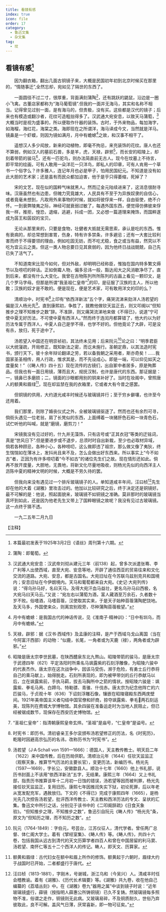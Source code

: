 ```yaml
---
title: 看镜有感
index: true
icon: file
order: 17
category:
  - 鲁迅文集
  - 杂文集
tag:  
  - 坟
---
```


## 看镜有感[^1]

　　因为翻衣箱，翻出几面古铜镜子来，大概是民国初年初到北京时候买在那里的，“情随事迁”,全然忘却，宛如见了隔世的东西了。

　　一面圆径不过二寸，很厚重，背面满刻蒲陶[^2]，还有跳跃的鼯鼠，沿边是一圈小飞禽。古董店家都称为“海马葡萄镜”.但我的一面并无海马，其实和名称不相当。记得曾见过别一面，是有海马的，但贵极，没有买。这些都是汉代的镜子；后来也有模造或翻沙者，花纹可造粗拙得多了。汉武通大宛安息，以致天马蒲萄，[^3]大概当时是视为盛事的，所以便取作什器的装饰。古时，于外来物品，每加海字，如海榴，海红花，海棠之类。海即现在之所谓洋，海马译成今文，当然就是洋马。镜鼻是一个虾蟆，则因为镜如满月，月中有蟾蜍[^4]之故，和汉事不相干了。

　　遥想汉人多少闳放，新来的动植物，即毫不拘忌，来充装饰的花纹。唐人也还不算弱，例如汉人的墓前石兽，多是羊，虎，天禄，辟邪[^5]，而长安的昭陵上，却刻着带箭的骏马[^6]，还有一匹驼鸟，则办法简直前无古人。现今在坟墓上不待言，即平常的绘画，可有人敢用一朵洋花一只洋鸟，即私人的印章，可有人肯用一个草书一个俗字么？许多雅人，连记年月也必是甲子，怕用民国纪元。不知道是没有如此大胆的艺术家；还是虽有而民众都加迫害，他于是乎只得萎缩，死掉了？

　　宋的文艺，现在似的国粹气味就黑人。然而辽金元陆续进来了，这消息很耐寻味。汉唐虽然也有边患，但魄力究竟雄大，人民具有不至于为异族奴隶的自信心，或者竟毫未想到，凡取用外来事物的时候，就如将彼俘来一样，自由驱使，绝不介怀。一到衰弊陵夷之际，神经可就衰弱过敏了，每遇外国东西，便觉得仿佛彼来俘我一样，推拒，惶恐，退缩，逃避，抖成一团，又必想一篇道理来掩饰，而国粹遂成为孱王和孱奴的宝贝。

　　无论从那里来的，只要是食物，壮健者大抵就无需思索，承认是吃的东西。惟有衰病的，却总常想到害胃，伤身，特有许多禁条，许多避忌；还有一大套比较利害而终于不得要领的理由，例如吃固无妨，而不吃尤稳，食之或当有益，然究以不吃为宜云云之类。但这一类人物总要日见其衰弱的，因为他终日战战兢兢，自己先已失了活气了。

　　不知道南宋比现今如何，但对外敌，却明明已经称臣，惟独在国内特多繁文缛节以及唠叨的碎话。正如倒霉人物，偏多忌讳一般，豁达闳大之风消歇净尽了。直到后来，都没有什么大变化。我曾在古物陈列所所陈列的古画上看见一颗印文，是几个罗马字母。但那是所谓“我圣祖仁皇帝”[^7]的印，是征服了汉族的主人，所以他敢；汉族的奴才是不敢的。便是现在，便是艺术家，可有敢用洋文的印的么？

　　清顺治中，时宪书[^8]上印有“依西洋新法”五个字，痛哭流涕来劾洋人汤若望的偏是汉人杨光先[^9]。直到康熙初，争胜了，就教他做钦天监正去，则又叩阍以“但知推步之理不知推步之数”辞。不准辞，则又痛哭流涕地来做《不得已》，说道“宁可使中夏无好历法，不可使中夏有西洋人。”然而终于连闰月都算错了，他大约以为好历法专属于西洋人，中夏人自己是学不得，也学不好的。但他竟论了大辟，可是没有杀，放归，死于途中了。

　　汤若望入中国还在明崇祯初，其法终未见用；后来阮元[^10]论之曰：“明季君臣以大统寖疏，开局修正，既知新法之密，而讫未施行。圣朝定鼎，以其法造时宪书，颁行天下。彼十余年辩论翻译之劳，若以备我朝之采用者，斯亦奇矣！……我国家圣圣相传，用人行政，惟求其是，而不先设成心。即是一端，可以仰见如天之度量矣！”（《畴人传》四十五）现在流传的古镜们，出自冢中者居多，原是殉葬品。但我也有一面日用镜，薄而且大，规抚汉制，也许是唐代的东西。那证据是：一，镜鼻已多磨损；二，镜面的沙眼都用别的铜来补好了。当时在妆阁中，曾照唐人的额黄和眉绿[^11]，现在却监禁在我的衣箱里，它或者大有今昔之感罢。

　　但铜镜的供用，大约道光咸丰时候还与玻璃镜并行；至于穷乡僻壤，也许至今还用着。

　　我们那里，则除了婚丧仪式之外，全被玻璃镜驱逐了。然而也还有余烈可寻，倘街头遇见一位老翁，肩了长凳似的东西，上面缚着一块猪肝色石和一块青色石，试伫听他的叫喊，就是“磨镜，磨剪刀！”

　　宋镜我没有见过好的，什九并无藻饰，只有店号或“正其衣冠”等类的迂铭词，真是“世风日下”.但是要进步或不退步，总须时时自出新裁，至少也必取材异域，倘若各种顾忌，各种小心，各种唠叨，这么做即违了祖宗，那么做又像了夷狄，终生惴惴如在薄冰上，发抖尚且来不及，怎么会做出好东西来。所以事实上“今不如古”者，正因为有许多唠叨着“今不如古”的诸位先生们之故。现在情形还如此。倘再不放开度量，大胆地，无畏地，将新文化尽量地吸收，则杨光先似的向西洋主人沥陈中夏的精神文明的时候，大概是不劳久待的罢。

　　但我向来没有遇见过一个排斥玻璃镜子的人。单知道咸丰年间，汪曰桢[^12]先生却在他的大着《湖雅》里攻击过的。他加以比较研究之后，终于决定还是铜镜好。最不可解的是：他说，照起面貌来，玻璃镜不如铜镜之准确。莫非那时的玻璃镜当真坏到如此，还是因为他老先生又带上了国粹眼镜之故呢？我没有见过古玻璃镜。这一点终于猜不透。

　　一九二五年二月九日

【注释】

[^1]:本篇最初发表于1925年3月2日《语丝》周刊第十六期。

[^2]:蒲陶：即葡萄。

[^3]:汉武通大宛安息：汉武帝刘彻从建元三年（前138）起，曾多次派遣张骞、李广利等人出使西域，直至大宛、安息等地，开辟了通往西亚的贸易往来和文化交流的道路。大宛、安息，都是古国名。大宛旧址在今苏联乌兹别克共和国境内；安息旧址在今伊朗境内。天马和葡萄都来自大宛。《史记·大宛列传》说：“得乌孙马好，名曰天马。及得大宛汗血马益壮，更名乌孙马曰西极，名大宛马曰天马云。”又说：“宛左右以蒲萄为酒，富人藏酒至万余石，久者数十岁不败。俗嗜酒，马嗜苜蓿，汉使取其实来，于是天子始种苜蓿蒲陶肥饶地。及天马多，外国使来众，则离宫别观旁，尽种蒲陶苜蓿极望。”

[^4]:月中有蟾蜍：是我国古代的神话传说，见《淮南子·精神训》：“日中有圳乌，而月中有蟾蜍。”

[^5]:天禄，辟邪：据《汉书·西域传》及孟康的注释，是产于西域乌戈山离国（当在今阿富汗西部）的动物：“似鹿，长尾，一角者或为天鹿（禄），两角者或为辟邪。”

[^6]:昭陵是唐太宗李世民墓，在陕西醴泉东北九熬山。昭陵带箭的骏马，是唐太宗于武德四年（621）平定洛阳时所乘名马飒露紫的石刻浮雕像，为昭陵六骏中的代表杰作。唐太宗在这次战争中，因该马受伤，濒于危险，有勇士丘行恭将自己的乘马献上，始得脱走。石刻所表现的，即为被甲带剑的丘行恭献马以后，立在飒露紫前，手执马羁，拔去马胸所中之箭的情状。按昭陵六骏是：飒露紫、拳毛马呙、白蹄乌、特勒骠、青骓、什伐赤。唐太宗为纪念他阵亡的六匹骏马，于贞观十年（636）下诏刻浮雕石像，镶嵌在昭陵寝殿东西两庑壁间。1921年美帝国主义者勾结中国官僚和奸商，掠夺飒露紫、拳毛两石刻运美，现陈列在费城大学博物馆。其余四骏在准备运走时为当地人民阻止，但已经被锯成数节，现保存在西安历史博物馆。

[^7]:“圣祖仁皇帝”：指清朝康熙皇帝玄烨。“圣祖”是庙号，“仁皇帝”是谥号。

[^8]:时宪书：即历书。清初睿亲王多尔衮颁布汤若望修正的历法，名《时宪历》，乾隆时因避高宗弘历的名讳，改称历书为“时宪书”。

[^9]:汤若望（J·A·Schall von 1591—1666）：德国人，天主教传教士。明天启二年（1622）来中国传教，后在历局供职。清顺治元年（1644）任钦天监监正（观察天象，推算节气历法的主要长官），变更历法，新编历书。杨光先（1597—1669），字长公，安徽歙县人。顺治十七年（1660）他上书礼部，说历书封面上不该用“依西洋新法”五字，无结果。康熙三年（1664）又上书礼部，指责历书推算该年十二月初一日蚀的错误，汤若望等因而被判罪，杨光先接任钦天监监正，复用旧历。康熙七年因推闰失实下狱，初论死罪，后以年老从宽发配充军，遇赦放归。下文的《不得已》完成于康熙四年（1665），是杨光先几次控告汤若望，批评西洋传教士、天主教和西洋历法的专文、呈状的汇集。鲁迅文中所引之话，分别见于该书中的《二叩阍辞疏》《日食天象验》。“但知推步之理，不知推步之数”，鲁迅引自阮元《畴人传》“杨光先”条，原文为“但知历之理，而不知历之数”。

[^10]:阮元（1764-1849）：字伯元，号芸台，江苏仪征人，清代学者。曾任两广总督、体仁阁大学士。着有《揅经室集》、《畴人传》等。《畴人传》，共四十六卷，包括我国从远古到清代的天文历算学者四百人和曾在中国居留的利马窦、汤若望、南怀仁等五十二个西洋人的传记。畴人，即天文、历算家。

[^11]:额黄和眉绿：古代妇女在额中和眉上所作的修饰。额黄起于六朝时，眉绿大约于战国时已开始，二者都盛行于唐代。

[^12]:汪曰桢（1813-1881），字刚木，号谢城，浙江乌和（今吴兴）人。清咸丰时任会稽教谕。着有《湖雅》、《历代长术辑要》等。《湖雅》共九卷，收在他自己编纂的《荔墙丛刻》中。在《湖雅》卷九“器用之属”中谈到镜子时说：“近年玻璃镜盛行，薛镜（按指明人薛惠公所铸铜镜）已久不复铸。然玻璃镜每多照物不准，俗谓之走作，铜镜则无此病。又玻璃易碎，不及铜质耐久，世俗乃弃彼取此，良不可解。盖风气日薄，厌常喜新，即一物可征矣。”
